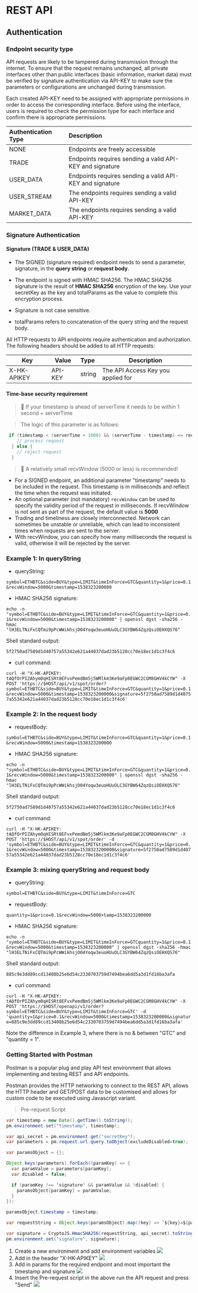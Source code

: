 # REST API

## Authentication

### Endpoint security type

API requests are likely to be tampered during transmission through the internet. To ensure that the request remains unchanged, all private interfaces other than public interfaces (basic information, market data) must be verified by signature authentication via API-KEY to make sure the parameters or configurations are unchanged during transmission.

Each created API-KEY need to be assigned with appropriate permissions in order to access the corresponding interface. Before using the interface, users is required to check the permission type for each interface and confirm there is appropriate permissions.

| Authentication Type | Description                                              |
|:--------------------| :------------------------------------------------------- |
| NONE                | Endpoints are freely accessible                          |
| TRADE               | Endpoints requires sending a valid API-KEY and signature |
| USER_DATA           | Endpoints requires sending a valid API-KEY and signature |
| USER_STREAM         | The endpoints requires sending a valid API-KEY           |
| MARKET_DATA         | The endpoints requires sending a valid API-KEY           |

### Signature Authentication

#### Signature (TRADE & USER_DATA)

* The SIGNED (signature required) endpoint needs to send a parameter, signature, in the **query string** or **request body**.

* The endpoint is signed with HMAC SHA256. The HMAC SHA256 signature is the result of **HMAC SHA256** encryption of the key. Use your secretKey as the key and totalParams as the value to complete this encryption process.

* Signature is not case sensitive.

* totalParams refers to concatenation of the query string and the request body.

All HTTP requests to API endpoints require authentication and authorization. The following headers should be added to all HTTP requests:

| Key         | Value   | Type   | Description                        |
| ----------- | ------- | :----- | ---------------------------------- |
| X-HK-APIKEY | API-KEY | string | The API Access Key you applied for |

#### Time-base security requirement

>📘 If your timestamp is ahead of serverTime it needs to be within 1 second + serverTime

>The logic of this parameter is as follows:

```java
 if (timestamp < (serverTime + 1000) && (serverTime - timestamp) <= recvWindow)
    // process request
  } else {
    // reject request
  }
```

>📘 A relatively small recvWindow (5000 or less) is recommended!

* For a SIGNED endpoint, an additional parameter "timestamp" needs to be included in the request. This timestamp is in milliseconds and reflect the time when the request was initiated.
* An optional parameter (not mandatory) `recvWindow` can be used to specify the validity period of the request in milliseconds. If recvWindow is not sent as part of the request, the default value is **5000**
* Trading and timeliness are closely interconnected. Network can sometimes be unstable or unreliable, which can lead to inconsistent times when requests are sent to the server.
* With recvWindow, you can specify how many milliseconds the request is valid, otherwise it will be rejected by the server.

### Example 1: In queryString

* queryString:

`symbol=ETHBTC&side=BUY&type=LIMIT&timeInForce=GTC&quantity=1&price=0.1&recvWindow=5000&timestamp=1538323200000`

* HMAC SHA256 signature:

`echo -n "symbol=ETHBTC&side=BUY&type=LIMIT&timeInForce=GTC&quantity=1&price=0.1&recvWindow=5000&timestamp=1538323200000" | openssl dgst -sha256 -hmac "lH3ELTNiFxCQTmi9pPcWWikhsjO04Yoqw3euoHUuOLC3GYBW64ZqzQsiOEHXQS76"`

Shell standard output:

`5f2750ad7589d1d40757a55342e621a44037dad23b5128cc70e18ec1d1c3f4c6`

* curl command:

`curl -H "X-HK-APIKEY: tAQfOrPIZAhym0qHISRt8EFvxPemdBm5j5WMlkm3Ke9aFp0EGWC2CGM8GHV4kCYW" -X POST 'https://$HOST/api/v1/spot/order?symbol=ETHBTC&side=BUY&type=LIMIT&timeInForce=GTC&quantity=1&price=0.1&recvWindow=5000&timestamp=1538323200000&signature=5f2750ad7589d1d40757a55342e621a44037dad23b5128cc70e18ec1d1c3f4c6'`

### Example 2: In the request body

* requestBody:

`symbol=ETHBTC&side=BUY&type=LIMIT&timeInForce=GTC&quantity=1&price=0.1&recvWindow=5000&timestamp=1538323200000`

* HMAC SHA256 signature:

`echo -n "symbol=ETHBTC&side=BUY&type=LIMIT&timeInForce=GTC&quantity=1&price=0.1&recvWindow=5000&timestamp=1538323200000" | openssl dgst -sha256 -hmac "lH3ELTNiFxCQTmi9pPcWWikhsjO04Yoqw3euoHUuOLC3GYBW64ZqzQsiOEHXQS76"`

Shell standard output:

`5f2750ad7589d1d40757a55342e621a44037dad23b5128cc70e18ec1d1c3f4c6`

* curl command:

`curl -H "X-HK-APIKEY: tAQfOrPIZAhym0qHISRt8EFvxPemdBm5j5WMlkm3Ke9aFp0EGWC2CGM8GHV4kCYW" -X POST 'https://$HOST/api/v1/spot/order' -d 'symbol=ETHBTC&side=BUY&type=LIMIT&timeInForce=GTC&quantity=1&price=0.1&recvWindow=5000&timestamp=1538323200000&signature=5f2750ad7589d1d40757a55342e621a44037dad23b5128cc70e18ec1d1c3f4c6'`

### Example 3: mixing queryString and request body

* queryString:

`symbol=ETHBTC&side=BUY&type=LIMIT&timeInForce=GTC`

* requestBody:

`quantity=1&price=0.1&recvWindow=5000×tamp=1538323200000`

* HMAC SHA256 signature:

`echo -n "symbol=ETHBTC&side=BUY&type=LIMIT&timeInForce=GTCquantity=1&price=0.1&recvWindow=5000&timestamp=1538323200000" | openssl dgst -sha256 -hmac "lH3ELTNiFxCQTmi9pPcWWikhsjO04Yoqw3euoHUuOLC3GYBW64ZqzQsiOEHXQS76"`

Shell standard output:

`885c9e3dd89ccd13408b25e6d54c2330703759d7494bea6dd5a3d1fd16ba3afa`

* curl command:

`curl -H "X-HK-APIKEY: tAQfOrPIZAhym0qHISRt8EFvxPemdBm5j5WMlkm3Ke9aFp0EGWC2CGM8GHV4kCYW" -X POST 'https://$HOST/openapi/v1/order?symbol=ETHBTC&side=BUY&type=LIMIT&timeInForce=GTC' -d 'quantity=1&price=0.1&recvWindow=5000&timestamp=1538323200000&signature=885c9e3dd89ccd13408b25e6d54c2330703759d7494bea6dd5a3d1fd16ba3afa'`

<aside class="notice">
Note the difference in Example 3, where there is no & between "GTC" and "quantity = 1".
</aside>

### Getting Started with Postman

Postman is a popular plug and play API test environment that allows implementing and testing REST and API endpoints.

Postman provides the HTTP networking to connect to the REST API, allows the HTTP header and GET/POST data to be customised and allows for custom code to be executed using Javascript variant.

> Pre-request Script

```java
var timestamp = new Date().getTime().toString();
pm.environment.set("timestamp", timestamp);

var api_secret = pm.environment.get("secretKey");
var parameters = pm.request.url.query.toObject(excludeDisabled=true);

var paramsObject = {};

Object.keys(parameters).forEach((paramKey) => {
  var paramValue = parameters[paramKey];
  var disabled = false;

  if (paramKey !== 'signature' && paramValue && !disabled) {
    paramsObject[paramKey] = paramValue;
  }
});

paramsObject.timestamp = timestamp;

var requestString = Object.keys(paramsObject).map((key) => `${key}=${paramsObject[key]}`).join('&');

var signature = CryptoJS.HmacSHA256(requestString, api_secret).toString();
pm.environment.set("signature", signature);
```

1. Create a new environment and add environment variables
   ![](images/postman1.png)
2. Add in the header "X-HK-APIKEY"
   ![](images/postman2.png)
3. Add in params for the required endpoint and most important the timestamp and signature
   ![](images/postman3.png)
4. Insert the Pre-request script in the above run the API request and press "Send"
   ![](images/postman4.png)
